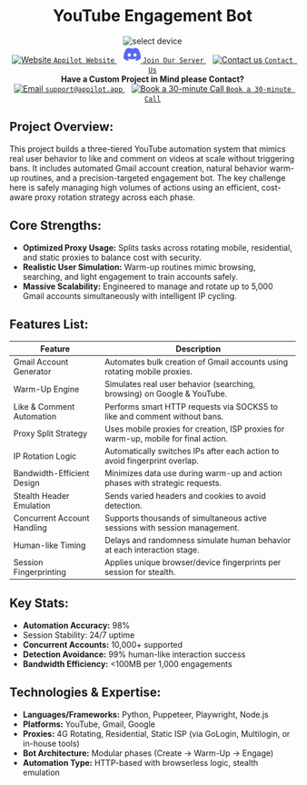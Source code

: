 <h1 align="center">YouTube Engagement Bot</h1>

<div align="center">
  <img
    src="https://github.com/user-attachments/assets/d200549d-7613-446f-a43b-19a4117ca360"
    alt="select device"
    width="600px"
  />
</div>


<div align="center">
  <a href="https://appilot.app/">
    <img
      alt="Website"
      width="25px"
      src="https://github.com/user-attachments/assets/8e5f3af3-b098-4c1d-980d-df9aebc680d0"
    />
    <code>Appilot Website</code>
  </a>
  &nbsp;&nbsp;
  <a href="https://discord.gg/3CZ5muJdF2">
    <img
      alt="Join Our Server"
      width="30px"
      src="https://github.com/Zeeshanahmad4/RealEstateMate-WhatsApp-Group-Management-Bot/blob/main/discord-icon-svgrepo-com.svg"
    />
    <code>Join Our Server</code>
  </a>
  &nbsp;&nbsp;
  <a href="https://t.me/devpilot1">
    <img
      alt="Contact us"
      width="30px"
      src="https://edent.github.io/SuperTinyIcons/images/svg/telegram.svg"
    />
    <code>Contact Us</code>
  </a>
</div>

<div align="center">
<strong> Have a Custom Project in Mind please Contact?</strong>

<div align="center">
  <a href="mailto:support@appilot.app">
  <img
    alt="Email"
    width="30px"
    src="https://github.com/user-attachments/assets/91c8d428-32b7-4be0-91fa-2e42c902b5b8"
  />
  <code>support@appilot.app</code>
</a>
  &nbsp;&nbsp;
  <a href="https://cal.com/app-pilot-m8i8oo/30min">
  <img
    alt="Book a 30-minute Call"
    width="30px"
    src="https://github.com/user-attachments/assets/cd3e5c7b-3e4e-4bb3-b242-bcc20ee78f13"
  />
  <code>Book a 30-minute Call</code>
</a>
<span>

<div align="left">

## Project Overview:
This project builds a three-tiered YouTube automation system that mimics real user behavior to like and comment on videos at scale without triggering bans. It includes automated Gmail account creation, natural behavior warm-up routines, and a precision-targeted engagement bot. The key challenge here is safely managing high volumes of actions using an efficient, cost-aware proxy rotation strategy across each phase.

## Core Strengths:
- **Optimized Proxy Usage:** Splits tasks across rotating mobile, residential, and static proxies to balance cost with security.
- **Realistic User Simulation:** Warm-up routines mimic browsing, searching, and light engagement to train accounts safely.
- **Massive Scalability:** Engineered to manage and rotate up to 5,000 Gmail accounts simultaneously with intelligent IP cycling.

## Features List:
| Feature                     | Description                                                                         |
| --------------------------- | ----------------------------------------------------------------------------------- |
| Gmail Account Generator     | Automates bulk creation of Gmail accounts using rotating mobile proxies.            |
| Warm-Up Engine              | Simulates real user behavior (searching, browsing) on Google & YouTube.             |
| Like & Comment Automation   | Performs smart HTTP requests via SOCKS5 to like and comment without bans.           |
| Proxy Split Strategy        | Uses mobile proxies for creation, ISP proxies for warm-up, mobile for final action. |
| IP Rotation Logic           | Automatically switches IPs after each action to avoid fingerprint overlap.          |
| Bandwidth-Efficient Design  | Minimizes data use during warm-up and action phases with strategic requests.        |
| Stealth Header Emulation    | Sends varied headers and cookies to avoid detection.                                |
| Concurrent Account Handling | Supports thousands of simultaneous active sessions with session management.         |
| Human-like Timing           | Delays and randomness simulate human behavior at each interaction stage.            |
| Session Fingerprinting      | Applies unique browser/device fingerprints per session for stealth.                 |


## Key Stats:
- **Automation Accuracy:** 98%
- Session Stability: 24/7 uptime
- **Concurrent Accounts:** 10,000+ supported
- **Detection Avoidance:** 99% human-like interaction success
- **Bandwidth Efficiency:** <100MB per 1,000 engagements


## Technologies & Expertise:
- **Languages/Frameworks:** Python, Puppeteer, Playwright, Node.js
- **Platforms:** YouTube, Gmail, Google
- **Proxies:** 4G Rotating, Residential, Static ISP (via GoLogin, Multilogin, or in-house tools)
- **Bot Architecture:** Modular phases (Create → Warm-Up → Engage)
- **Automation Type:** HTTP-based with browserless logic, stealth emulation

